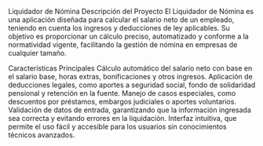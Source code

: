 Liquidador de Nómina
Descripción del Proyecto
El Liquidador de Nómina es una aplicación diseñada para calcular el salario neto de un empleado, teniendo en cuenta los ingresos y deducciones de ley aplicables. Su objetivo es proporcionar un cálculo preciso, automatizado y conforme a la normatividad vigente, facilitando la gestión de nómina en empresas de cualquier tamaño.

Características Principales
Cálculo automático del salario neto con base en el salario base, horas extras, bonificaciones y otros ingresos.
Aplicación de deducciones legales, como aportes a seguridad social, fondo de solidaridad pensional y retención en la fuente.
Manejo de casos especiales, como descuentos por préstamos, embargos judiciales o aportes voluntarios.
Validación de datos de entrada, garantizando que la información ingresada sea correcta y evitando errores en la liquidación.
Interfaz intuitiva, que permite el uso fácil y accesible para los usuarios sin conocimientos técnicos avanzados.
